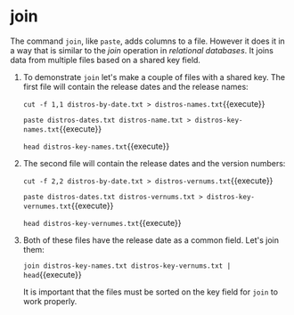 # join

The command `join`, like `paste`, adds columns to a file. However it
does it in a way that is similar to the _join_ operation in
_relational databases_. It joins data from multiple files based on a
shared key field.

1. To demonstrate `join` let's make a couple of files with a shared
   key. The first file will contain the release dates and the release
   names:
   
   `cut -f 1,1 distros-by-date.txt > distros-names.txt`{{execute}}
   
   `paste distros-dates.txt distros-name.txt > distros-key-names.txt`{{execute}}
   
   `head distros-key-names.txt`{{execute}}
   
2. The second file will contain the release dates and the version
   numbers:
   
   `cut -f 2,2 distros-by-date.txt > distros-vernums.txt`{{execute}}
   
   `paste distros-dates.txt distros-vernums.txt > distros-key-vernumes.txt`{{execute}}
   
   `head distros-key-vernumes.txt`{{execute}}

3. Both of these files have the release date as a common field. Let's
   join them:
   
   `join distros-key-names.txt distros-key-vernums.txt | head`{{execute}}

   It is important that the files must be sorted on the key field for
   `join` to work properly.

   
   
